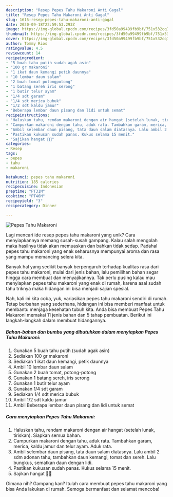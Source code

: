 ```yaml
---
description: "Resep Pepes Tahu Makaroni Anti Gagal"
title: "Resep Pepes Tahu Makaroni Anti Gagal"
slug: 1615-resep-pepes-tahu-makaroni-anti-gagal
date: 2020-09-18T22:59:53.293Z
image: https://img-global.cpcdn.com/recipes/3fd50a99499fb9bf/751x532cq70/pepes-tahu-makaroni-foto-resep-utama.jpg
thumbnail: https://img-global.cpcdn.com/recipes/3fd50a99499fb9bf/751x532cq70/pepes-tahu-makaroni-foto-resep-utama.jpg
cover: https://img-global.cpcdn.com/recipes/3fd50a99499fb9bf/751x532cq70/pepes-tahu-makaroni-foto-resep-utama.jpg
author: Tommy Rios
ratingvalue: 4.5
reviewcount: 14
recipeingredient:
- "5 buah tahu putih sudah agak asin"
- "100 gr makaroni"
- "1 ikat daun kemangi petik daunnya"
- "10 lembar daun salam"
- "2 buah tomat potongpotong"
- "1 batang sereh iris serong"
- "1 butir telur ayam"
- "1/4 sdt garam"
- "1/4 sdt merica bubuk"
- "1/2 sdt kaldu jamur"
- "Beberapa lembar daun pisang dan lidi untuk semat"
recipeinstructions:
- "Haluskan tahu, rendam makaroni dengan air hangat (setelah lunak, tiriskan). Siapkan semua bahan."
- "Campurkan makaroni dengan tahu, aduk rata. Tambahkan garam, merica, kaldu jamur dan telur ayam. Aduk rata."
- "Ambil selembar daun pisang, tata daun salam diatasnya. Lalu ambil 2 sdm adonan tahu, tambahkan daun kemangi, tomat dan sereh. Lalu bungkus, sematkan daun dengan lidi."
- "Pastikan kukusan sudah panas. Kukus selama 15 menit."
- "Sajikan hangat 🤗😍"
categories:
- Resep
tags:
- pepes
- tahu
- makaroni

katakunci: pepes tahu makaroni 
nutrition: 185 calories
recipecuisine: Indonesian
preptime: "PT31M"
cooktime: "PT46M"
recipeyield: "3"
recipecategory: Dinner

---
```



![Pepes Tahu Makaroni](https://img-global.cpcdn.com/recipes/3fd50a99499fb9bf/751x532cq70/pepes-tahu-makaroni-foto-resep-utama.jpg)

Lagi mencari ide resep pepes tahu makaroni yang unik? Cara menyiapkannya memang susah-susah gampang. Kalau salah mengolah maka hasilnya tidak akan memuaskan dan bahkan tidak sedap. Padahal pepes tahu makaroni yang enak seharusnya mempunyai aroma dan rasa yang mampu memancing selera kita.



Banyak hal yang sedikit banyak berpengaruh terhadap kualitas rasa dari pepes tahu makaroni, mulai dari jenis bahan, lalu pemilihan bahan segar hingga cara membuat dan menyajikannya. Tak perlu pusing kalau mau menyiapkan pepes tahu makaroni yang enak di rumah, karena asal sudah tahu triknya maka hidangan ini bisa menjadi sajian spesial.


Nah, kali ini kita coba, yuk, variasikan pepes tahu makaroni sendiri di rumah. Tetap berbahan yang sederhana, hidangan ini bisa memberi manfaat untuk membantu menjaga kesehatan tubuh kita. Anda bisa membuat Pepes Tahu Makaroni memakai 11 jenis bahan dan 5 tahap pembuatan. Berikut ini langkah-langkah dalam membuat hidangannya.

<!--inarticleads1-->

##### Bahan-bahan dan bumbu yang dibutuhkan dalam menyiapkan Pepes Tahu Makaroni:

1. Gunakan 5 buah tahu putih (sudah agak asin)
1. Sediakan 100 gr makaroni
1. Sediakan 1 ikat daun kemangi, petik daunnya
1. Ambil 10 lembar daun salam
1. Gunakan 2 buah tomat, potong-potong
1. Gunakan 1 batang sereh, iris serong
1. Gunakan 1 butir telur ayam
1. Gunakan 1/4 sdt garam
1. Sediakan 1/4 sdt merica bubuk
1. Ambil 1/2 sdt kaldu jamur
1. Ambil Beberapa lembar daun pisang dan lidi untuk semat




<!--inarticleads2-->

##### Cara menyiapkan Pepes Tahu Makaroni:

1. Haluskan tahu, rendam makaroni dengan air hangat (setelah lunak, tiriskan). Siapkan semua bahan.
1. Campurkan makaroni dengan tahu, aduk rata. Tambahkan garam, merica, kaldu jamur dan telur ayam. Aduk rata.
1. Ambil selembar daun pisang, tata daun salam diatasnya. Lalu ambil 2 sdm adonan tahu, tambahkan daun kemangi, tomat dan sereh. Lalu bungkus, sematkan daun dengan lidi.
1. Pastikan kukusan sudah panas. Kukus selama 15 menit.
1. Sajikan hangat 🤗😍




Gimana nih? Gampang kan? Itulah cara membuat pepes tahu makaroni yang bisa Anda lakukan di rumah. Semoga bermanfaat dan selamat mencoba!
